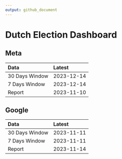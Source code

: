 ```yaml
---
output: github_document
---
```


# Dutch Election Dashboard



## Meta


|Data           |Latest     |
|:--------------|:----------|
|30 Days Window |2023-12-14 |
|7 Days Window  |2023-12-14 |
|Report         |2023-11-10 |

## Google


|Data           |Latest     |
|:--------------|:----------|
|30 Days Window |2023-11-11 |
|7 Days Window  |2023-11-11 |
|Report         |2023-11-14 |
